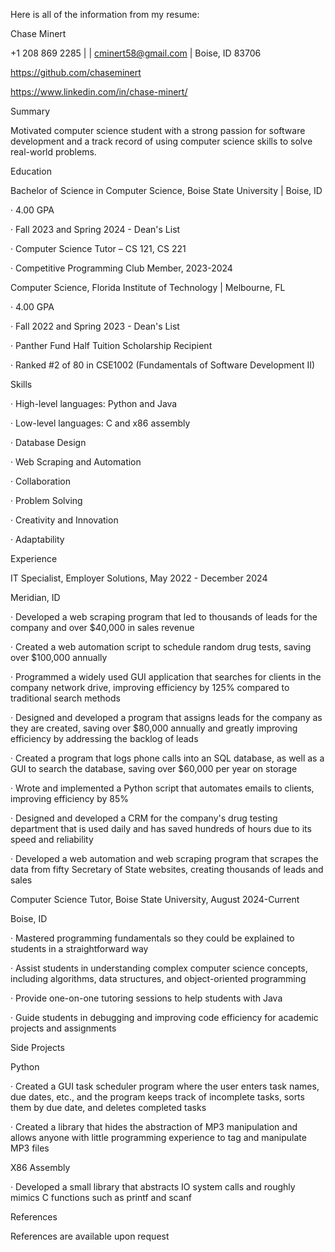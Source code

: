 Here is all of the information from my resume:

Chase Minert

+1 208 869 2285 | | cminert58@gmail.com | Boise, ID 83706

https://github.com/chaseminert

https://www.linkedin.com/in/chase-minert/

Summary

Motivated computer science student with a strong passion for software development and a track record of using computer science skills to solve real-world problems.

Education

Bachelor of Science in Computer Science, Boise State University | Boise, ID

·   4.00 GPA

·   Fall 2023 and Spring 2024 - Dean's List

·   Computer Science Tutor – CS 121, CS 221

·   Competitive Programming Club Member, 2023-2024

 

Computer Science, Florida Institute of Technology | Melbourne, FL

·   4.00 GPA

·   Fall 2022 and Spring 2023 - Dean's List

·   Panther Fund Half Tuition Scholarship Recipient

·   Ranked #2 of 80 in CSE1002 (Fundamentals of Software Development II)

Skills

·   High-level languages: Python and Java

·   Low-level languages: C and x86 assembly

·   Database Design

·   Web Scraping and Automation

·   Collaboration

·   Problem Solving

·   Creativity and Innovation

·   Adaptability

Experience

IT Specialist, Employer Solutions, May 2022 - December 2024

Meridian, ID

·   Developed a web scraping program that led to thousands of leads for the company and over $40,000 in sales revenue

·   Created a web automation script to schedule random drug tests, saving over $100,000 annually

·   Programmed a widely used GUI application that searches for clients in the company network drive, improving efficiency by 125% compared to traditional search methods

·   Designed and developed a program that assigns leads for the company as they are created, saving over $80,000 annually and greatly improving efficiency by addressing the backlog of leads

·   Created a program that logs phone calls into an SQL database, as well as a GUI to search the database, saving over $60,000 per year on storage

·   Wrote and implemented a Python script that automates emails to clients, improving efficiency by 85%

·   Designed and developed a CRM for the company's drug testing department that is used daily and has saved hundreds of hours due to its speed and reliability

·   Developed a web automation and web scraping program that scrapes the data from fifty Secretary of State websites, creating thousands of leads and sales

 

Computer Science Tutor, Boise State University, August 2024-Current

Boise, ID

·       Mastered programming fundamentals so they could be explained to students in a straightforward way

·       Assist students in understanding complex computer science concepts, including algorithms, data structures, and object-oriented programming

·       Provide one-on-one tutoring sessions to help students with Java

·       Guide students in debugging and improving code efficiency for academic projects and assignments

Side Projects

Python

·   Created a GUI task scheduler program where the user enters task names, due dates, etc., and the program keeps track of incomplete tasks, sorts them by due date, and deletes completed tasks

·   Created a library that hides the abstraction of MP3 manipulation and allows anyone with little programming experience to tag and manipulate MP3 files

 

X86 Assembly

·   Developed a small library that abstracts IO system calls and roughly mimics C functions such as printf and scanf

References

References are available upon request